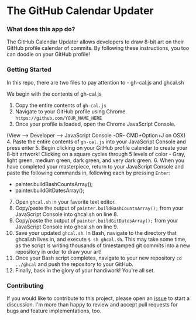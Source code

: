 # The GitHub Calendar Updater

### What does this app do?
The GitHub Calendar Updater allows developers to draw 8-bit art on their GitHub profile calendar of commits. By following these instructions, you too can doodle on your GitHub profile!

### Getting Started
In this repo, there are two files to pay attention to - gh-cal.js and ghcal.sh

We begin with the contents of gh-cal.js

1.  Copy the entire contents of ```gh-cal.js```
2.  Navigate to your GitHub profile using Chrome. ```https://github.com/YOUR_NAME_HERE```
3.  Once your profile is loaded, open the Chrome JavaScript Console.
  
  (View --> Developer --> JavaScript Console -OR- CMD+Option+J on OSX)
4.  Paste the entire contents of ```gh-cal.js``` into your JavaScript Console and press enter
5.  Begin clicking on your GitHub profile calendar to create your 8-bit artwork! Clicking on a square cycles through 5 levels of color - Gray, light green, medium green, dark green, and very dark green.
6.  When you have completed your masterpiece, return to your JavaScript Console and paste the following commands in, following each by pressing ```Enter```:
  * painter.buildBashCountsArray();
  * painter.buildGitDatesArray();
  
7.  Open ```ghcal.sh``` in your favorite text editor.
8.  Copy/paste the output of ```painter.buildBashCountsArray();``` from your JavaScript Console into ghcal.sh on line 8.
9.  Copy/paste the output of ```painter.buildGitDatesArray();``` from your JavaScript Console into ghcal.sh on line 9.
10. Save your updated ```ghcal.sh```. In Bash, navigate to the directory that ghcal.sh lives in, and execute ```$ sh ghcal.sh```. This may take some time, as the script is writing thousands of timestamped git commits into a new repository in order to draw your art!
11. Once your Bash script completes, navigate to your new repository ```cd ../ghcal``` and push the repository to your GitHub.
12. Finally, bask in the glory of your handiwork! You're all set.

### Contributing
If you would like to contribute to this project, please open an [issue](../../issues) to start a discussion. I'm more than happy to review and accept pull requests for bugs and feature implementations, too.
